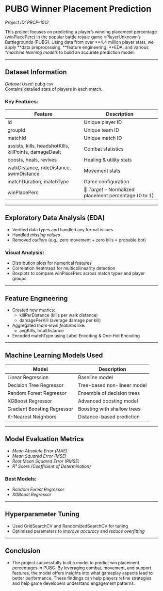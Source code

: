 #  PUBG Winner Placement Prediction  
*Project ID: PRCP-1012*

This project focuses on predicting a player’s winning placement percentage (winPlacePerc) in the popular battle royale game *PlayerUnknown’s Battlegrounds (PUBG). Using data from over **4.4 million player stats, we apply **data preprocessing, **feature engineering, **EDA, and various **machine learning models* to build an accurate prediction model.

---

##  Dataset Information

*Dataset Used:* pubg.csv  
Contains detailed stats of players in each match.

###  Key Features:

| Feature         | Description                                |
|-----------------|--------------------------------------------|
| Id            | Unique player ID                           |
| groupId       | Unique team ID                             |
| matchId       | Unique match ID                            |
| assists, kills, headshotKills, killPoints, damageDealt | Combat statistics |
| boosts, heals, revives | Healing & utility stats |
| walkDistance, rideDistance, swimDistance | Movement stats |
| matchDuration, matchType | Game configuration |
| winPlacePerc  | 🎯 *Target* – Normalized placement percentage (0 to 1) |

---

##  Exploratory Data Analysis (EDA)

-  Verified data types and handled any format issues  
-  Handled *missing values*  
-  Removed *outliers* (e.g., zero movement + zero kills = probable bot)  

###  Visual Analysis:
- Distribution plots for numerical features  
- Correlation heatmaps for multicollinearity detection  
- Boxplots to compare winPlacePerc across match types and player groups  

---

##  Feature Engineering

- Created new metrics:
  - killPerDistance (kills per walk distance)
  - damagePerKill (average damage per kill)
- Aggregated *team-level features* like:
  - avgKills, totalDistance
- Encoded matchType using Label Encoding & One-Hot Encoding

---

##  Machine Learning Models Used

| Model                        | Description |
|-----------------------------|-------------|
| Linear Regression           | Baseline model |
| Decision Tree Regressor     | Tree-based non-linear model |
| Random Forest Regressor     | Ensemble of decision trees |
| XGBoost Regressor           | Advanced boosting model |
| Gradient Boosting Regressor | Boosting with shallow trees |
| K-Nearest Neighbors         | Distance-based prediction |

---

##  Model Evaluation Metrics

- *Mean Absolute Error (MAE)*
- *Mean Squared Error (MSE)*
- *Root Mean Squared Error (RMSE)*
- *R² Score (Coefficient of Determination)*

###  Best Models:
- *Random Forest Regressor*
- *XGBoost Regressor*

---

##  Hyperparameter Tuning

- Used GridSearchCV and RandomizedSearchCV for tuning  
- Optimized parameters to *improve accuracy* and *reduce overfitting*

---

## Conclusion 
- The project successfully built a model to predict win placement percentages in PUBG. By leveraging combat, movement, and support features, the model offers insights into what gameplay aspects lead to better performance. These findings can help players refine strategies and help game developers understand engagement patterns.


